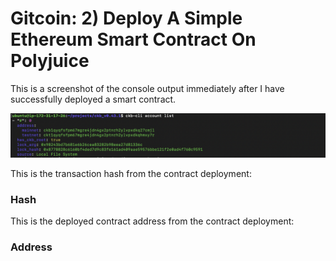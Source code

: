 # Gitcoin: 2) Deploy A Simple Ethereum Smart Contract On Polyjuice

This is a screenshot of the console output immediately after I have successfully deployed a smart contract.

![screenshot of the console output](https://github.com/nicky-ru/nervos/blob/8dedcb2b633b6b94480b54132472ed25e07e00b7/gitcoin1/Screen%20Shot%202021-08-06%20at%203.20.54%20AM.png)

This is the transaction hash from the contract deployment:

### Hash

This is the deployed contract address from the contract deployment:

### Address